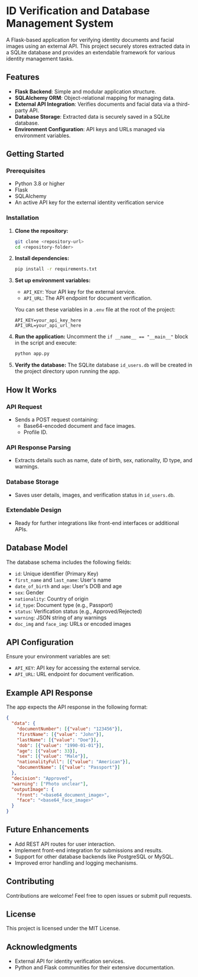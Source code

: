 # ID Verification and Database Management System

A Flask-based application for verifying identity documents and facial images using an external API. This project securely stores extracted data in a SQLite database and provides an extendable framework for various identity management tasks.

## Features

- **Flask Backend**: Simple and modular application structure.
- **SQLAlchemy ORM**: Object-relational mapping for managing data.
- **External API Integration**: Verifies documents and facial data via a third-party API.
- **Database Storage**: Extracted data is securely saved in a SQLite database.
- **Environment Configuration**: API keys and URLs managed via environment variables.

## Getting Started

### Prerequisites

- Python 3.8 or higher
- Flask
- SQLAlchemy
- An active API key for the external identity verification service

### Installation

1. **Clone the repository:**
   ```bash
   git clone <repository-url>
   cd <repository-folder>
   ```

2. **Install dependencies:**
   ```bash
   pip install -r requirements.txt
   ```

3. **Set up environment variables:**
   - `API_KEY`: Your API key for the external service.
   - `API_URL`: The API endpoint for document verification.

   You can set these variables in a `.env` file at the root of the project:
   ```
   API_KEY=your_api_key_here
   API_URL=your_api_url_here
   ```

4. **Run the application:**
   Uncomment the `if __name__ == "__main__"` block in the script and execute:
   ```bash
   python app.py
   ```

5. **Verify the database:**
   The SQLite database `id_users.db` will be created in the project directory upon running the app.

## How It Works

### API Request

- Sends a POST request containing:
  - Base64-encoded document and face images.
  - Profile ID.

### API Response Parsing

- Extracts details such as name, date of birth, sex, nationality, ID type, and warnings.

### Database Storage

- Saves user details, images, and verification status in `id_users.db`.

### Extendable Design

- Ready for further integrations like front-end interfaces or additional APIs.

## Database Model

The database schema includes the following fields:

- `id`: Unique identifier (Primary Key)
- `first_name` and `last_name`: User's name
- `date_of_birth` and `age`: User's DOB and age
- `sex`: Gender
- `nationality`: Country of origin
- `id_type`: Document type (e.g., Passport)
- `status`: Verification status (e.g., Approved/Rejected)
- `warning`: JSON string of any warnings
- `doc_img` and `face_img`: URLs or encoded images

## API Configuration

Ensure your environment variables are set:

- `API_KEY`: API key for accessing the external service.
- `API_URL`: URL endpoint for document verification.

## Example API Response

The app expects the API response in the following format:
```json
{
  "data": {
    "documentNumber": [{"value": "123456"}],
    "firstName": [{"value": "John"}],
    "lastName": [{"value": "Doe"}],
    "dob": [{"value": "1990-01-01"}],
    "age": [{"value": 33}],
    "sex": [{"value": "Male"}],
    "nationalityFull": [{"value": "American"}],
    "documentName": [{"value": "Passport"}]
  },
  "decision": "Approved",
  "warning": ["Photo unclear"],
  "outputImage": {
    "front": "<base64_document_image>",
    "face": "<base64_face_image>"
  }
}
```

## Future Enhancements

- Add REST API routes for user interaction.
- Implement front-end integration for submissions and results.
- Support for other database backends like PostgreSQL or MySQL.
- Improved error handling and logging mechanisms.

## Contributing

Contributions are welcome! Feel free to open issues or submit pull requests.

## License

This project is licensed under the MIT License.

## Acknowledgments

- External API for identity verification services.
- Python and Flask communities for their extensive documentation.
